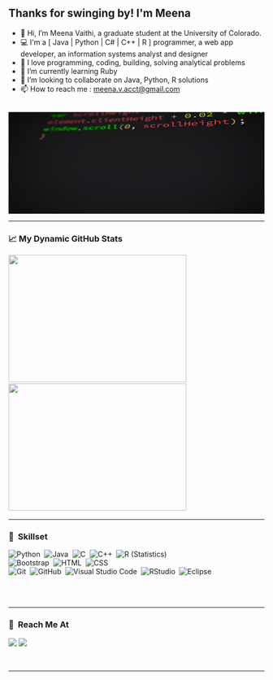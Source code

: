 

<h2>Thanks for swinging by! I'm Meena</h2>

- 👋 Hi, I’m Meena Vaithi, a graduate student at the University of Colorado. 
- 💻 I'm a [ Java | Python | C# | C++ | R ] programmer, a web app developer, an information systems analyst and designer
- 💞️ I love programming, coding, building, solving analytical problems
- 🌱 I’m currently learning Ruby
- 👀 I’m looking to collaborate on Java, Python, R solutions
- 📫 How to reach me : meena.v.acct@gmail.com
<br>
<img alt = "Coding animated" src = "./resources/gif/giphy_coding.gif" width = "700" height = "200" align = "center" />  

<br>
<hr>

### 📈 My Dynamic GitHub Stats

<a align = "left" href="https://github.com/meenalathav">
  <img height="250" width = "350" src="https://github-readme-stats-eight-theta.vercel.app/api?username=meenalathav&show_icons=true&theme=tokyonight&include_all_commits=true&count_private=true" />
</a>

<a align = "right" href="https://github.com/meenalathav">
  <img height="250" width = "350" src="https://github-readme-stats-eight-theta.vercel.app/api/top-langs/?username=meenalathav&langs_count=8&theme=tokyonight&layout=compact" />
</a>

<hr>

### 🧮 &nbsp;Skillset

![Python](https://img.shields.io/badge/-Python-05122A?style=flat&logo=python)&nbsp;
![Java](https://img.shields.io/badge/-Java-05122A?style=flat&logo=Java&logoColor=FFA518)&nbsp;
![C](https://img.shields.io/badge/-C-05122A?style=flat&logo=C&logoColor=A8B9CC)&nbsp;
![C++](https://img.shields.io/badge/-C++-05122A?style=flat&logo=C%2B%2B&logoColor=00599C)&nbsp;
![R (Statistics)](https://img.shields.io/badge/-R-05122A?style=flat&logo=R&logoColor=276DC3)\
![Bootstrap](https://img.shields.io/badge/-Bootstrap-05122A?style=flat&logo=bootstrap&logoColor=563D7C)&nbsp;
![HTML](https://img.shields.io/badge/-HTML-05122A?style=flat&logo=HTML5)&nbsp;
![CSS](https://img.shields.io/badge/-CSS-05122A?style=flat&logo=CSS3&logoColor=1572B6)\
![Git](https://img.shields.io/badge/-Git-05122A?style=flat&logo=git)&nbsp;
![GitHub](https://img.shields.io/badge/-GitHub-05122A?style=flat&logo=github)&nbsp;
![Visual Studio Code](https://img.shields.io/badge/-Visual%20Studio%20Code-05122A?style=flat&logo=visual-studio-code&logoColor=007ACC)&nbsp;
![RStudio](https://img.shields.io/badge/-RStudio-05122A?style=flat&logo=rstudio)&nbsp;
![Eclipse](https://img.shields.io/badge/-Eclipse-05122A?style=flat&logo=eclipse-ide)&nbsp;
<!--![JavaScript](https://img.shields.io/badge/-JavaScript-05122A?style=flat&logo=javascript)&nbsp;-->
<!--![React](https://img.shields.io/badge/-React-05122A?style=flat&logo=react)&nbsp;
![Node.js](https://img.shields.io/badge/-Node.js-05122A?style=flat&logo=node.js)&nbsp;
![Django](https://img.shields.io/badge/-Django-05122A?style=flat&logo=django&logoColor=092E20)&nbsp;
![Flask](https://img.shields.io/badge/-Flask-05122A?style=flat&logo=flask)&nbsp;-->
<!--![Markdown](https://img.shields.io/badge/-Markdown-05122A?style=flat&logo=markdown)\-->
<!--![Illustrator](https://img.shields.io/badge/-Illustrator-05122A?style=flat&logo=adobe-illustrator)&nbsp;
![Photoshop](https://img.shields.io/badge/-Photoshop-05122A?style=flat&logo=adobe-photoshop)&nbsp;
![InDesign](https://img.shields.io/badge/-InDesign-05122A?style=flat&logo=adobe-indesign)-->

<br><br>
<hr>

### 🔗 &nbsp;Reach Me At

<p align="left">
<a href="https://www.linkedin.com/in/meena-vaithi/"><img src="https://img.shields.io/badge/-Meena%20Vaithi-0077B5?style=flat-square&logo=Linkedin&logoColor=white"/></a>
<a href="mailto:meena.v.acct@gmail.com"><img src="https://img.shields.io/badge/-Mail%20Me%20@-D14836?style=flat-square&logo=Gmail&logoColor=white"/></a>
</p>

<br>
<hr>

<!---
meenalathav/meenalathav is a ✨ special ✨ repository because its `README.md` (this file) appears on your GitHub profile.
You can click the Preview link to take a look at your changes.
--->

